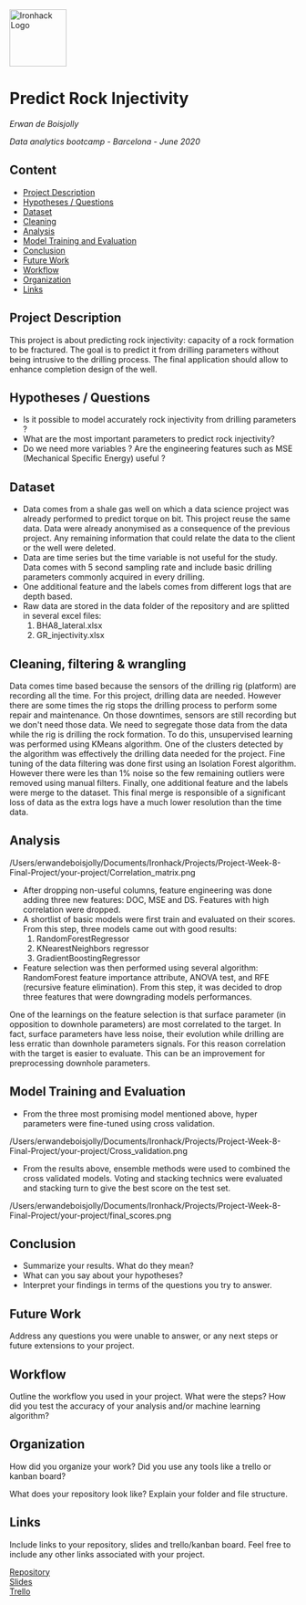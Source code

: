 <img src="https://bit.ly/2VnXWr2" alt="Ironhack Logo" width="100"/>

# Predict Rock Injectivity
*Erwan de Boisjolly*

*Data analytics bootcamp - Barcelona - June 2020*

## Content
- [Project Description](#project-description)
- [Hypotheses / Questions](#hypotheses-questions)
- [Dataset](#dataset)
- [Cleaning](#cleaning)
- [Analysis](#analysis)
- [Model Training and Evaluation](#model-training-and-evaluation)
- [Conclusion](#conclusion)
- [Future Work](#future-work)
- [Workflow](#workflow)
- [Organization](#organization)
- [Links](#links)

## Project Description
This project is about predicting rock injectivity: capacity of a rock formation to be fractured. The goal is to predict it from drilling parameters without being intrusive to the drilling process. The final application should allow to enhance completion design of the well.

## Hypotheses / Questions
* Is it possible to model accurately rock injectivity from drilling parameters ?
* What are the most important parameters to predict rock injectivity?
* Do we need more variables ? Are the engineering features such as MSE (Mechanical Specific Energy) useful ?

## Dataset
* Data comes from a shale gas well on which a data science project was already performed to predict torque on bit. This project reuse the same data. Data were already anonymised as a consequence of the previous project. Any remaining information that could relate the data to the client or the well were deleted.
* Data are time series but the time variable is not useful for the study. Data comes with 5 second sampling rate and include basic drilling parameters commonly acquired in every drilling.
* One additional feature and the labels comes from different logs that are depth based.
* Raw data are stored in the data folder of the repository and are splitted in several excel files:
	1. BHA8_lateral.xlsx
	2. GR_injectivity.xlsx

## Cleaning, filtering & wrangling
Data comes time based because the sensors of the drilling rig (platform) are recording all the time.  For this project, drilling data are needed. However there are some times the rig stops the drilling process to perform some repair and maintenance. On those downtimes, sensors are still recording but we don't need those data. We need to segregate those data from the data while the rig is drilling the rock formation.
To do this, unsupervised learning was performed using KMeans algorithm. One of the clusters detected by the algorithm was effectively the drilling data needed for the project.
Fine tuning of the data filtering was done first using an Isolation Forest algorithm. However there were les than 1% noise so the few remaining outliers were removed using manual filters.
Finally, one additional feature and the labels were merge to the dataset. This final merge is responsible of a significant loss of data as the extra logs have a much lower resolution than the time data.  

## Analysis
/Users/erwandeboisjolly/Documents/Ironhack/Projects/Project-Week-8-Final-Project/your-project/Correlation_matrix.png
* After dropping non-useful columns, feature engineering was done adding three new features: DOC, MSE and DS. Features with high correlation were dropped.
* A shortlist of basic models were first train and evaluated on their scores. From this step, three models came out with good results:
	1. RandomForestRegressor
	2. KNearestNeighbors regressor
	3. GradientBoostingRegressor
* Feature selection was then performed using several algorithm: RandomForest feature importance attribute, ANOVA test, and RFE (recursive feature elimination). From this step, it was decided to drop three features that were downgrading models performances.

One of the learnings on the feature selection is that surface parameter (in opposition to downhole parameters) are most correlated to the target. In fact, surface parameters have less noise, their evolution while drilling are less erratic than downhole parameters signals. For this reason correlation with the target is easier to evaluate. This can be an improvement for preprocessing downhole parameters.

## Model Training and Evaluation
* From the three most promising model mentioned above, hyper parameters  were fine-tuned using cross validation.

/Users/erwandeboisjolly/Documents/Ironhack/Projects/Project-Week-8-Final-Project/your-project/Cross_validation.png

* From the results above, ensemble methods were used to combined the cross validated models. Voting and stacking technics were evaluated and stacking turn to give the best score on the test set.

/Users/erwandeboisjolly/Documents/Ironhack/Projects/Project-Week-8-Final-Project/your-project/final_scores.png

## Conclusion
* Summarize your results. What do they mean?
* What can you say about your hypotheses?
* Interpret your findings in terms of the questions you try to answer.

## Future Work
Address any questions you were unable to answer, or any next steps or future extensions to your project.

## Workflow
Outline the workflow you used in your project. What were the steps?
How did you test the accuracy of your analysis and/or machine learning algorithm?

## Organization
How did you organize your work? Did you use any tools like a trello or kanban board?

What does your repository look like? Explain your folder and file structure.

## Links
Include links to your repository, slides and trello/kanban board. Feel free to include any other links associated with your project.


[Repository](https://github.com/)  
[Slides](https://slides.com/)  
[Trello](https://trello.com/en)  
